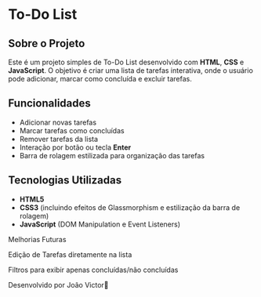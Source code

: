 # To-Do List

## Sobre o Projeto

Este é um projeto simples de To-Do List desenvolvido com **HTML**, **CSS** e **JavaScript**. O objetivo é criar uma lista de tarefas interativa, onde o usuário pode adicionar, marcar como concluída e excluir tarefas.

## Funcionalidades

- Adicionar novas tarefas
- Marcar tarefas como concluídas
- Remover tarefas da lista
- Interação por botão ou tecla **Enter**
- Barra de rolagem estilizada para organização das tarefas

## Tecnologias Utilizadas

- **HTML5**
- **CSS3** (incluindo efeitos de Glassmorphism e estilização da barra de rolagem)
- **JavaScript** (DOM Manipulation e Event Listeners)


Melhorias Futuras

Edição de Tarefas diretamente na lista

Filtros para exibir apenas concluídas/não concluídas

Desenvolvido por João Victor🚀
